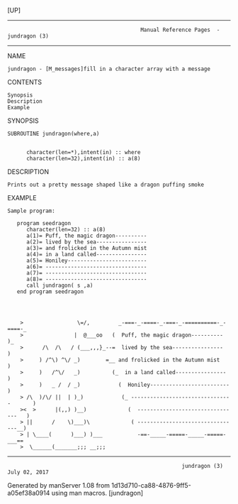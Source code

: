 [UP]

-----------------------------------------------------------------------------------------------------------------------------------
                                              Manual Reference Pages  - jundragon (3)
-----------------------------------------------------------------------------------------------------------------------------------
                                                                 
NAME

    jundragon - [M_messages]fill in a character array with a message

CONTENTS

    Synopsis
    Description
    Example

SYNOPSIS



    SUBROUTINE jundragon(where,a)


          character(len=*),intent(in) :: where
          character(len=32),intent(in) :: a(8)



DESCRIPTION

    Prints out a pretty message shaped like a dragon puffing smoke

EXAMPLE

    Sample program:

       program seedragon
          character(len=32) :: a(8)
          a(1)= Puff, the magic dragon---------- 
          a(2)= lived by the sea---------------- 
          a(3)= and frolicked in the Autumn mist 
          a(4)= in a land called---------------- 
          a(5)= Honiley------------------------- 
          a(6)= -------------------------------- 
          a(7)= -------------------------------- 
          a(8)= -------------------------------- 
          call jundragon( s ,a)
       end program seedragon




        >                 \=/,         _-===-_-====-_-===-_-==========-_-====-_
        >                |  @___oo   (  Puff, the magic dragon----------       )_
        >      /\  /\   / (___,,,}_--=  lived by the sea----------------       )
        >     ) /^\) ^\/ _)        =__ and frolicked in the Autumn mist       )
        >     )   /^\/   _)          (_  in a land called----------------      )
        >     )   _ /  / _)            (  Honiley-------------------------      )
        > /\  )/\/ ||  | )_)            (_ --------------------------------       )
        ><  >      |(,,) )__)             (  --------------------------------   )
        > ||      /    \)___)\             ( --------------------------------__)
        > | \____(      )___) )___           -==-_____-=====-_____-=====-___==
        >  \______(_______;;; __;;;

-----------------------------------------------------------------------------------------------------------------------------------

                                                           jundragon (3)                                              July 02, 2017

Generated by manServer 1.08 from 1d13d710-ca88-4876-9ff5-a05ef38a0914 using man macros.
                                                            [jundragon]
